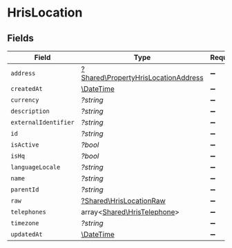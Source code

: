 # HrisLocation


## Fields

| Field                                                                                     | Type                                                                                      | Required                                                                                  | Description                                                                               |
| ----------------------------------------------------------------------------------------- | ----------------------------------------------------------------------------------------- | ----------------------------------------------------------------------------------------- | ----------------------------------------------------------------------------------------- |
| `address`                                                                                 | [?Shared\PropertyHrisLocationAddress](../../Models/Shared/PropertyHrisLocationAddress.md) | :heavy_minus_sign:                                                                        | N/A                                                                                       |
| `createdAt`                                                                               | [\DateTime](https://www.php.net/manual/en/class.datetime.php)                             | :heavy_minus_sign:                                                                        | N/A                                                                                       |
| `currency`                                                                                | *?string*                                                                                 | :heavy_minus_sign:                                                                        | N/A                                                                                       |
| `description`                                                                             | *?string*                                                                                 | :heavy_minus_sign:                                                                        | N/A                                                                                       |
| `externalIdentifier`                                                                      | *?string*                                                                                 | :heavy_minus_sign:                                                                        | N/A                                                                                       |
| `id`                                                                                      | *?string*                                                                                 | :heavy_minus_sign:                                                                        | N/A                                                                                       |
| `isActive`                                                                                | *?bool*                                                                                   | :heavy_minus_sign:                                                                        | N/A                                                                                       |
| `isHq`                                                                                    | *?bool*                                                                                   | :heavy_minus_sign:                                                                        | N/A                                                                                       |
| `languageLocale`                                                                          | *?string*                                                                                 | :heavy_minus_sign:                                                                        | N/A                                                                                       |
| `name`                                                                                    | *?string*                                                                                 | :heavy_minus_sign:                                                                        | N/A                                                                                       |
| `parentId`                                                                                | *?string*                                                                                 | :heavy_minus_sign:                                                                        | N/A                                                                                       |
| `raw`                                                                                     | [?Shared\HrisLocationRaw](../../Models/Shared/HrisLocationRaw.md)                         | :heavy_minus_sign:                                                                        | N/A                                                                                       |
| `telephones`                                                                              | array<[Shared\HrisTelephone](../../Models/Shared/HrisTelephone.md)>                       | :heavy_minus_sign:                                                                        | N/A                                                                                       |
| `timezone`                                                                                | *?string*                                                                                 | :heavy_minus_sign:                                                                        | N/A                                                                                       |
| `updatedAt`                                                                               | [\DateTime](https://www.php.net/manual/en/class.datetime.php)                             | :heavy_minus_sign:                                                                        | N/A                                                                                       |